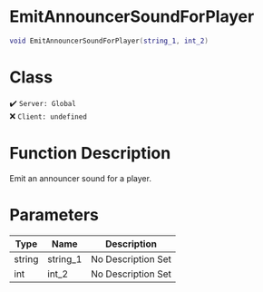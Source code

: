 # EmitAnnouncerSoundForPlayer
```lua
void EmitAnnouncerSoundForPlayer(string_1, int_2)
```
# Class
✔️ `Server: Global`  
❌ `Client: undefined`  

# Function Description
Emit an announcer sound for a player.
# Parameters
Type|Name|Description
--|--|--
string|string_1|No Description Set
int|int_2|No Description Set
